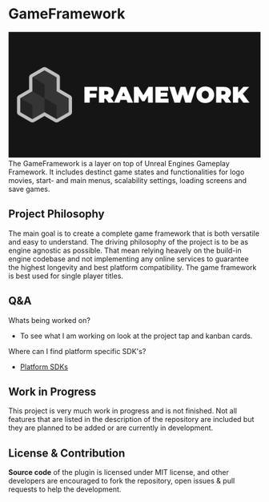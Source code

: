 # GameFramework
![GameFramework Logo](/Resources/ProjectDesign/Export/GameFramework_SocialPreview.png)
The GameFramework is a layer on top of Unreal Engines Gameplay Framework. It includes destinct game states and functionalities for logo movies, start- and main menus, scalability settings, loading screens and save games.
## Project Philosophy 
The main goal is to create a complete game framework that is both versatile and easy to understand. The driving philosophy of the project is to be as engine agnostic as possible. That mean relying heavely on the build-in engine codebase and not implementing any online services to guarantee the highest longevity and best platform compatibility. The game framework is best used for single player titles.
## Q&A
Whats being worked on?
- To see what I am working on look at the project tap and kanban cards.

Where can I find platform specific SDK's?
- [Platform SDKs](/Resources/Documentation/PlatformInfo.md)
## Work in Progress
This project is very much work in progress and is not finished. Not all features that are listed in the description of the repository are included but they are planned to be added or are currently in development.
## License & Contribution
**Source code** of the plugin is licensed under MIT license, and other developers are encouraged to fork the repository, open issues & pull requests to help the development.